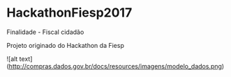 # HackathonFiesp2017

Finalidade - Fiscal cidadão

Projeto originado do Hackathon da Fiesp 


![alt text] (http://compras.dados.gov.br/docs/resources/imagens/modelo_dados.png)